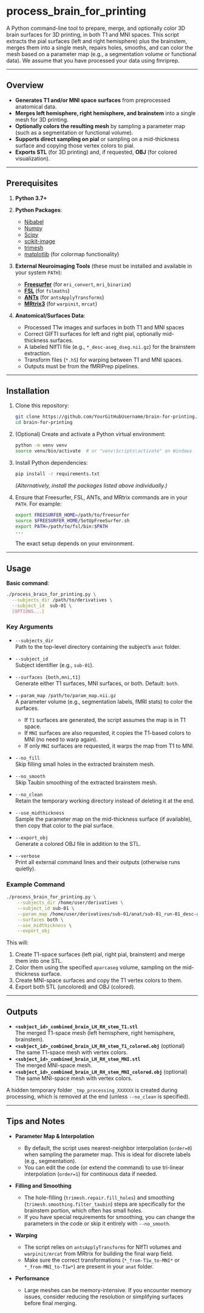 # process_brain_for_printing

A Python command-line tool to prepare, merge, and optionally color 3D brain surfaces for 3D printing, in both T1 and MNI spaces. This script extracts the pial surfaces (left and right hemisphere) plus the brainstem, merges them into a single mesh, repairs holes, smooths, and can color the mesh based on a parameter map (e.g., a segmentation volume or functional data). We assume that you have processed your data using fmriprep.

---

## Overview

- **Generates T1 and/or MNI space surfaces** from preprocessed anatomical data.  
- **Merges left hemisphere, right hemisphere, and brainstem** into a single mesh for 3D printing.  
- **Optionally colors the resulting mesh** by sampling a parameter map (such as a segmentation or functional volume).  
- **Supports direct sampling on pial** or sampling on a mid-thickness surface and copying those vertex colors to pial.  
- **Exports STL** (for 3D printing) and, if requested, **OBJ** (for colored visualization).  

---

## Prerequisites

1. **Python 3.7+**  
2. **Python Packages**:  
   - [Nibabel](https://nipy.org/nibabel/)  
   - [Numpy](https://numpy.org/)  
   - [Scipy](https://scipy.org/)  
   - [scikit-image](https://scikit-image.org/)  
   - [trimesh](https://trimsh.org/)  
   - [matplotlib](https://matplotlib.org/) (for colormap functionality)  

3. **External Neuroimaging Tools** (these must be installed and available in your system `PATH`):  
   - **[Freesurfer](https://surfer.nmr.mgh.harvard.edu/)** (for `mri_convert`, `mri_binarize`)  
   - **[FSL](https://fsl.fmrib.ox.ac.uk/fsl)** (for `fslmaths`)  
   - **[ANTs](https://github.com/ANTsX/ANTs)** (for `antsApplyTransforms`)  
   - **[MRtrix3](https://www.mrtrix.org/)** (for `warpinit`, `mrcat`)  

4. **Anatomical/Surfaces Data**:  
   - Processed T1w images and surfaces in both T1 and MNI spaces  
   - Correct GIFTI surfaces for left and right pial, optionally mid-thickness surfaces.  
   - A labeled NIfTI file (e.g., `*_desc-aseg_dseg.nii.gz`) for the brainstem extraction.  
   - Transform files (`*.h5`) for warping between T1 and MNI spaces.
   - Outputs must be from the fMRIPrep pipelines. 

---

## Installation

1. Clone this repository:
   ```bash
   git clone https://github.com/YourGitHubUsername/brain-for-printing.git
   cd brain-for-printing
   ```
2. (Optional) Create and activate a Python virtual environment:
   ```bash
   python -m venv venv
   source venv/bin/activate  # or "venv\Scripts\activate" on Windows
   ```
3. Install Python dependencies:
   ```bash
   pip install -r requirements.txt
   ```
   *(Alternatively, install the packages listed above individually.)*

4. Ensure that Freesurfer, FSL, ANTs, and MRtrix commands are in your `PATH`. For example:
   ```bash
   export FREESURFER_HOME=/path/to/freesurfer
   source $FREESURFER_HOME/SetUpFreeSurfer.sh
   export PATH=/path/to/fsl/bin:$PATH
   ...
   ```
   The exact setup depends on your environment.

---

## Usage

**Basic command**:

```bash
./process_brain_for_printing.py \
  --subjects_dir /path/to/derivatives \
  --subject_id  sub-01 \
  [OPTIONS...]
```

### Key Arguments

- `--subjects_dir`  
  Path to the top-level directory containing the subject’s `anat` folder.  
- `--subject_id`  
  Subject identifier (e.g., `sub-01`).  

- `--surfaces {both,mni,t1}`  
  Generate either T1 surfaces, MNI surfaces, or both. Default: `both`.  
- `--param_map /path/to/param_map.nii.gz`  
  A parameter volume (e.g., segmentation labels, fMRI stats) to color the surfaces.  
  - If `T1` surfaces are generated, the script assumes the map is in T1 space.  
  - If `MNI` surfaces are also requested, it copies the T1-based colors to MNI (no need to warp again).  
  - If only `MNI` surfaces are requested, it warps the map from T1 to MNI.  

- `--no_fill`  
  Skip filling small holes in the extracted brainstem mesh.  
- `--no_smooth`  
  Skip Taubin smoothing of the extracted brainstem mesh.  
- `--no_clean`  
  Retain the temporary working directory instead of deleting it at the end.  
- `--use_midthickness`  
  Sample the parameter map on the mid-thickness surface (if available), then copy that color to the pial surface.  
- `--export_obj`  
  Generate a colored OBJ file in addition to the STL.  
- `--verbose`  
  Print all external command lines and their outputs (otherwise runs quietly).

### Example Command

```bash
./process_brain_for_printing.py \
    --subjects_dir /home/user/derivatives \
    --subject_id sub-01 \
    --param_map /home/user/derivatives/sub-01/anat/sub-01_run-01_desc-aparcaseg_dseg.nii.gz \
    --surfaces both \
    --use_midthickness \
    --export_obj
```

This will:
1. Create T1-space surfaces (left pial, right pial, brainstem) and merge them into one STL.  
2. Color them using the specified `aparcaseg` volume, sampling on the mid-thickness surface.  
3. Create MNI-space surfaces and copy the T1 vertex colors to them.  
4. Export both STL (uncolored) and OBJ (colored).

---

## Outputs

- **`<subject_id>_combined_brain_LH_RH_stem_T1.stl`**  
  The merged T1-space mesh (left hemisphere, right hemisphere, brainstem).  
- **`<subject_id>_combined_brain_LH_RH_stem_T1_colored.obj`** (optional)  
  The same T1-space mesh with vertex colors.  
- **`<subject_id>_combined_brain_LH_RH_stem_MNI.stl`**  
  The merged MNI-space mesh.  
- **`<subject_id>_combined_brain_LH_RH_stem_MNI_colored.obj`** (optional)  
  The same MNI-space mesh with vertex colors.  

A hidden temporary folder `_tmp_processing_XXXXXX` is created during processing, which is removed at the end (unless `--no_clean` is specified).

---

## Tips and Notes

- **Parameter Map & Interpolation**  
  - By default, the script uses nearest-neighbor interpolation (`order=0`) when sampling the parameter map. This is ideal for discrete labels (e.g., segmentation).  
  - You can edit the code (or extend the command) to use tri-linear interpolation (`order=1`) for continuous data if needed.  

- **Filling and Smoothing**  
  - The hole-filling (`trimesh.repair.fill_holes`) and smoothing (`trimesh.smoothing.filter_taubin`) steps are specifically for the brainstem portion, which often has small holes.  
  - If you have special requirements for smoothing, you can change the parameters in the code or skip it entirely with `--no_smooth`.  

- **Warping**  
  - The script relies on `antsApplyTransforms` for NIfTI volumes and `warpinit/mrcat` from MRtrix for building the final warp field.  
  - Make sure the correct transformations (`*_from-T1w_to-MNI*` or `*_from-MNI_to-T1w*`) are present in your `anat` folder.  

- **Performance**  
  - Large meshes can be memory-intensive. If you encounter memory issues, consider reducing the resolution or simplifying surfaces before final merging.  
